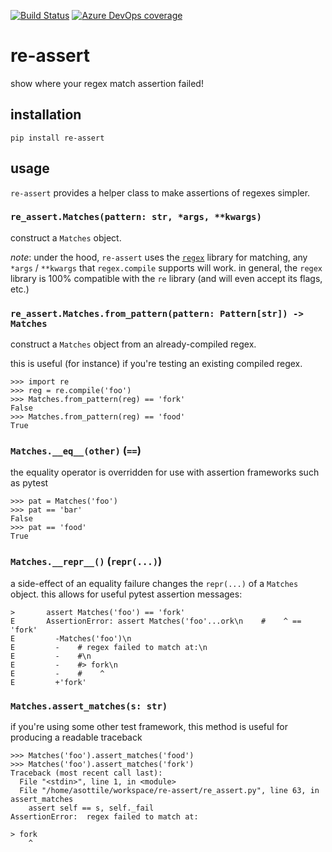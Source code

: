 [![Build Status](https://dev.azure.com/asottile/asottile/_apis/build/status/asottile.re-assert?branchName=master)](https://dev.azure.com/asottile/asottile/_build/latest?definitionId=31&branchName=master)
[![Azure DevOps coverage](https://img.shields.io/azure-devops/coverage/asottile/asottile/31/master.svg)](https://dev.azure.com/asottile/asottile/_build/latest?definitionId=31&branchName=master)

re-assert
=========

show where your regex match assertion failed!

## installation

`pip install re-assert`

## usage

`re-assert` provides a helper class to make assertions of regexes simpler.

### `re_assert.Matches(pattern: str, *args, **kwargs)`

construct a `Matches` object.

_note_: under the hood, `re-assert` uses the [`regex`] library for matching,
any `*args` / `**kwargs` that `regex.compile` supports will work.  in general,
 the `regex` library is 100% compatible with the `re` library (and will even
accept its flags, etc.)

[`regex`]: https://pypi.org/project/regex/

### `re_assert.Matches.from_pattern(pattern: Pattern[str]) -> Matches`

construct a `Matches` object from an already-compiled regex.

this is useful (for instance) if you're testing an existing compiled regex.

```pycon
>>> import re
>>> reg = re.compile('foo')
>>> Matches.from_pattern(reg) == 'fork'
False
>>> Matches.from_pattern(reg) == 'food'
True
```

### `Matches.__eq__(other)` (`==`)

the equality operator is overridden for use with assertion frameworks such
as pytest

```pycon
>>> pat = Matches('foo')
>>> pat == 'bar'
False
>>> pat == 'food'
True
```

### `Matches.__repr__()` (`repr(...)`)

a side-effect of an equality failure changes the `repr(...)` of a `Matches`
object.  this allows for useful pytest assertion messages:

```pytest
>       assert Matches('foo') == 'fork'
E       AssertionError: assert Matches('foo'...ork\n    #    ^ == 'fork'
E         -Matches('foo')\n
E         -    # regex failed to match at:\n
E         -    #\n
E         -    #> fork\n
E         -    #    ^
E         +'fork'
```

### `Matches.assert_matches(s: str)`

if you're using some other test framework, this method is useful for producing
a readable traceback

```pycon
>>> Matches('foo').assert_matches('food')
>>> Matches('foo').assert_matches('fork')
Traceback (most recent call last):
  File "<stdin>", line 1, in <module>
  File "/home/asottile/workspace/re-assert/re_assert.py", line 63, in assert_matches
    assert self == s, self._fail
AssertionError:  regex failed to match at:

> fork
    ^
```
